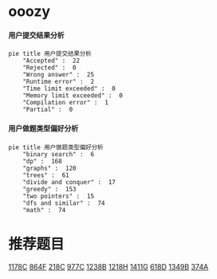 # ooozy

<!-- tabs:start -->



#### **用户提交结果分析**

```mermaid
pie title 用户提交结果分析
    "Accepted" :  22
    "Rejected" :  0
    "Wrong answer" :  25
    "Runtime error" :  2
    "Time limit exceeded" :  0
    "Memory limit exceeded" :  0
    "Compilation error" :  1
    "Partial" :  0
```

#### **用户做题类型偏好分析**

```mermaid
pie title 用户做题类型偏好分析
    "binary search" :  6
    "dp" :  168
    "graphs" :  120
    "trees" :  61
    "divide and conquer" :  17
    "greedy" :  153
    "two pointers" :  15
    "dfs and similar" :  74
    "math" :  74
```



<!-- tabs:end -->
# 推荐题目
[1178C](https://codeforces.com/contest/1178/problem/C)
[864F](https://codeforces.com/contest/864/problem/F)
[218C](https://codeforces.com/contest/218/problem/C)
[977C](https://codeforces.com/contest/977/problem/C)
[1238B](https://codeforces.com/contest/1238/problem/B)
[1218H](https://codeforces.com/contest/1218/problem/H)
[1411G](https://codeforces.com/contest/1411/problem/G)
[618D](https://codeforces.com/contest/618/problem/D)
[1349B](https://codeforces.com/contest/1349/problem/B)
[374A](https://codeforces.com/contest/374/problem/A)
